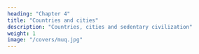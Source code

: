 ```yaml
---
heading: "Chapter 4"
title: "Countries and cities"
description: "Countries, cities and sedentary civilization"
weight: 1
image: "/covers/muq.jpg"
---
```

